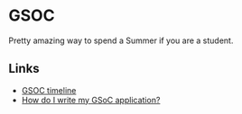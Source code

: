 # GSOC

Pretty amazing way to spend a Summer if you are a student.

## Links

* [GSOC timeline](https://summerofcode.withgoogle.com/how-it-works/#timeline)
* [How do I write my GSoC application?](https://github.com/matrix-org/GSoC/blob/master/README.md#how-do-i-write-my-gsoc-application)

